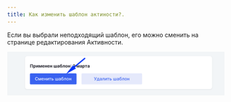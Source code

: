 ```yaml
---
title: Как изменить шаблон актиности?.
---
```


Если вы выбрали неподходящий шаблон, его можно сменить на странице  редактирования Активности.

![](<./image (77) (1).png>)